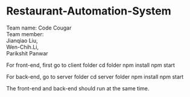 # Restaurant-Automation-System
Team name: Code Cougar  
Team member:  
   Jianqiao Liu,  
   Wen-Chih.Li,  
   Parikshit Panwar

For front-end, first go to client folder
cd folder
npm install
npm start

For back-end, go to server folder
cd server folder
npm install
npm start

The front-end and back-end should run at the same time.